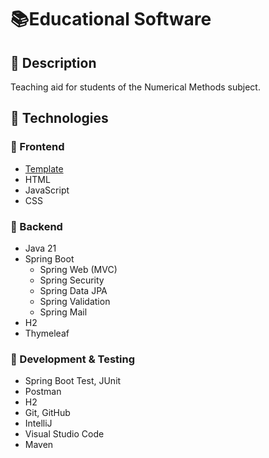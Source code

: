 <h1>📚Educational Software</h1>
<h2>📝 Description</h2> 
Teaching aid for students of the Numerical Methods subject.


## 🧰 Technologies

### 🔹 Frontend  
<ul>
    <li><a href="https://www.bootstrapdash.com/product/corona-free" target="_blank" rel="noopener noreferrer">Template</a></li>
    <li>HTML</li>
    <li>JavaScript</li>
    <li>CSS</li>
</ul>


### 🔹 Backend  
<ul>
    <li>Java 21</li>
    <li>Spring Boot
      <ul>
        <li>Spring Web (MVC)</li>
        <li>Spring Security</li>
        <li>Spring Data JPA</li>
        <li>Spring Validation</li>
        <li>Spring Mail</li>
      </ul>
    </li>
    <li>H2</li>
    <li>Thymeleaf</li>
</ul>


### 🔹 Development & Testing  
  <ul>
    <li>Spring Boot Test, JUnit</li>
    <li>Postman</li>
    <li>H2</li>
    <li>Git, GitHub</li>
   <li>IntelliJ</li>
   <li>Visual Studio Code</li>
   <li>Maven</li>
  </ul>


</td></tr></table>

